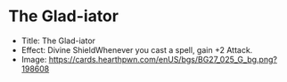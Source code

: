 # The Glad-iator
- Title:  The Glad-iator
- Effect:  Divine ShieldWhenever you cast a spell, gain +2 Attack.
- Image:  https://cards.hearthpwn.com/enUS/bgs/BG27_025_G_bg.png?198608
